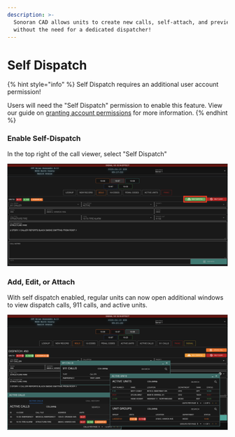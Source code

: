 ```yaml
---
description: >-
  Sonoran CAD allows units to create new calls, self-attach, and preview calls
  without the need for a dedicated dispatcher!
---
```


# Self Dispatch

{% hint style="info" %}
Self Dispatch requires an additional user account permission!

Users will need the "Self Dispatch" permission to enable this feature. View our guide on [granting account permissions](../getting-started/permissions.md) for more information.
{% endhint %}

### Enable Self-Dispatch

In the top right of the call viewer, select "Self Dispatch"

![Sonoran CAD's "Self Dispatch" option](<../../.gitbook/assets/Screen Shot 2020-04-19 at 2.17.54 AM.png>)

### Add, Edit, or Attach

With self dispatch enabled, regular units can now open additional windows to view dispatch calls, 911 calls, and active units.

![Sonoran CAD's "Self Dispatch" windows](<../../.gitbook/assets/Screen Shot 2020-04-19 at 2.21.21 AM.png>)
